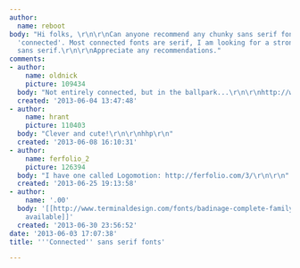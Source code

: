 ```yaml
---
author:
  name: reboot
body: "Hi folks, \r\n\r\nCan anyone recommend any chunky sans serif fonts that are
  'connected'. Most connected fonts are serif, I am looking for a strong and bold
  sans serif.\r\n\r\nAppreciate any recommendations."
comments:
- author:
    name: oldnick
    picture: 109434
  body: "Not entirely connected, but in the ballpark...\r\n\r\nhttp://www.myfonts.com/fonts/nicksfonts/kallilu-nf/"
  created: '2013-06-04 13:47:48'
- author:
    name: hrant
    picture: 110403
  body: "Clever and cute!\r\n\r\nhhp\r\n"
  created: '2013-06-08 16:10:31'
- author:
    name: ferfolio_2
    picture: 126394
  body: "I have one called Logomotion: http://ferfolio.com/3/\r\n\r\n"
  created: '2013-06-25 19:13:58'
- author:
    name: '.00'
  body: '[[http://www.terminaldesign.com/fonts/badinage-complete-family/|This is now
    available]]'
  created: '2013-06-30 23:56:52'
date: '2013-06-03 17:07:38'
title: '''Connected'' sans serif fonts'

---
```


